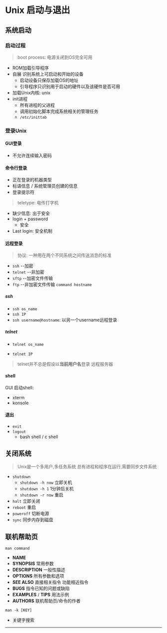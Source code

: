 # Unix 启动与退出

## 系统启动

### 启动过程

> boot process: 电源关闭到OS完全可用
* ROM加载引导程序
* 自展 识别系统上可启动和开始的设备
    * 启动设备只保存加载OS的地址
    * 引导程序只识别用于启动的硬件以及该硬件是否可用
* 加载Unix内核: unix
* init进程
  * 所有进程的父进程
  * 调用初始化脚本完成系统相关的管理任务
  * `/etc/inittab`

### 登录Unix
#### GUI登录

* 不允许连续输入密码

#### 命令行登录
* 正在登录的机器类型
* 标语信息 / 系统管理员创建的信息
* 登录提示符
> teletype: 电传打字机
* 缺少信息: 出于安全
* login + password
    * 安全
* Last login: 安全机制
#### 远程登录
> 协议: 一种用在两个不同系统之间传送消息的标准
* `ssh` --加密
* `telnet` --非加密
* `sftp` --加密文件传输
* `ftp` --非加密文件传输
`command hostname`
##### ssh

* `ssh os_name`
* `ssh IP`
* `ssh username@hostname`: 以另一个username远程登录

##### telnet

* `telnet os_name`

* `telnet IP`

> telnet并不总是假设以**当前用户名**登录 远程服务器
#### shell
GUI 启动shell:
* xterm
* konsole
#### 退出
* `exit`
* `logout`
    * bash shell / c shell 
## 关闭系统
> Unix是一个多用户,多任务系统
> 总有进程和程序在运行,需要同步文件系统
* `shutdown`
	* `shutdown -h now` 立即关机
	* `shutdown -h 1` 1分钟后关机
	* `shutdown -r now`  重启
* `halt`  立即关闭
* `reboot` 重启
* `poweroff`  切断电源
* `sync` 同步内存到磁盘
## 联机帮助页
`man command`
* **NAME**
* **SYNOPSIS**  常用参数
* **DESCRIPTION**  一般性描述
* **OPTIONS** 所有参数和选项
* **SEE ALSO**  直接相关指令 功能相近指令
* **BUGS** 指令已知的问题或缺陷
* **EXAMPLES** / **TIPS** 用法示例
* **AUTHORS** 联机帮助页/命令的作者

`man -k [KEY]`
* 关键字搜索
***